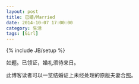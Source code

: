 ```yaml
---
layout: post
title: 已婚/Married
date: 2014-10-07 17:00:00
category: 生活
tags: [Girl]
---
```

{% include JB/setup %}

如题。已领证，婚礼须待来日。

<!--more-->

此博客读者可以一览结婚证上未经处理的原版夫妻合[照](/images/2014-10-07-marriage.jpg)。

